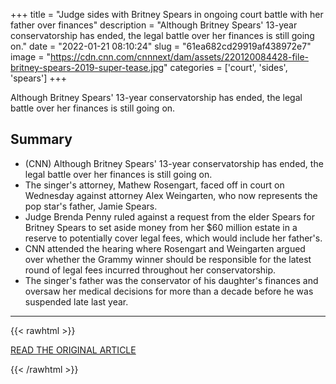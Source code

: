 +++
title = "Judge sides with Britney Spears in ongoing court battle with her father over finances"
description = "Although Britney Spears' 13-year conservatorship has ended, the legal battle over her finances is still going on."
date = "2022-01-21 08:10:24"
slug = "61ea682cd29919af438972e7"
image = "https://cdn.cnn.com/cnnnext/dam/assets/220120084428-file-britney-spears-2019-super-tease.jpg"
categories = ['court', 'sides', 'spears']
+++

Although Britney Spears' 13-year conservatorship has ended, the legal battle over her finances is still going on.

## Summary

- (CNN) Although Britney Spears' 13-year conservatorship has ended, the legal battle over her finances is still going on.
- The singer's attorney, Mathew Rosengart, faced off in court on Wednesday against attorney Alex Weingarten, who now represents the pop star's father, Jamie Spears.
- Judge Brenda Penny ruled against a request from the elder Spears for Britney Spears to set aside money from her $60 million estate in a reserve to potentially cover legal fees, which would include her father's.
- CNN attended the hearing where Rosengart and Weingarten argued over whether the Grammy winner should be responsible for the latest round of legal fees incurred throughout her conservatorship.
- The singer's father was the conservator of his daughter's finances and oversaw her medical decisions for more than a decade before he was suspended late last year.

---

{{< rawhtml >}}
  <p class="article-category">
    <a target="_blank" href="https://www.cnn.com/2022/01/20/entertainment/britney-spears-hearing-legal-money/index.html">READ THE ORIGINAL ARTICLE</a>
  </p>
{{< /rawhtml >}}
